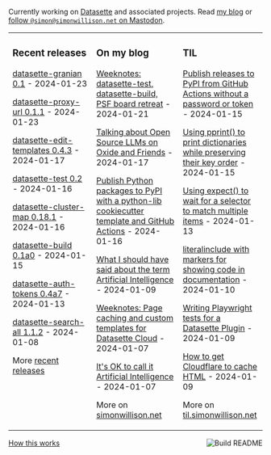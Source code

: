 Currently working on [Datasette](https://datasette.io/) and associated projects. Read [my blog](https://simonwillison.net/) or <a href="https://fedi.simonwillison.net/@simon">follow `@simon@simonwillison.net` on Mastodon</a>.

<table><tr><td valign="top" width="33%">

### Recent releases
<!-- recent_releases starts -->
[datasette-granian 0.1](https://github.com/simonw/datasette-granian/releases/tag/0.1) - 2024-01-23

[datasette-proxy-url 0.1.1](https://github.com/datasette/datasette-proxy-url/releases/tag/0.1.1) - 2024-01-23

[datasette-edit-templates 0.4.3](https://github.com/simonw/datasette-edit-templates/releases/tag/0.4.3) - 2024-01-17

[datasette-test 0.2](https://github.com/datasette/datasette-test/releases/tag/0.2) - 2024-01-16

[datasette-cluster-map 0.18.1](https://github.com/simonw/datasette-cluster-map/releases/tag/0.18.1) - 2024-01-16

[datasette-build 0.1a0](https://github.com/datasette/datasette-build/releases/tag/0.1a0) - 2024-01-15

[datasette-auth-tokens 0.4a7](https://github.com/simonw/datasette-auth-tokens/releases/tag/0.4a7) - 2024-01-13

[datasette-search-all 1.1.2](https://github.com/simonw/datasette-search-all/releases/tag/1.1.2) - 2024-01-08
<!-- recent_releases ends -->
More [recent releases](https://github.com/simonw/simonw/blob/main/releases.md)
</td><td valign="top" width="34%">

### On my blog
<!-- blog starts -->
[Weeknotes: datasette-test, datasette-build, PSF board retreat](https://simonwillison.net/2024/Jan/21/weeknotes/) - 2024-01-21

[Talking about Open Source LLMs on Oxide and Friends](https://simonwillison.net/2024/Jan/17/oxide-and-friends/) - 2024-01-17

[Publish Python packages to PyPI with a python-lib cookiecutter template and GitHub Actions](https://simonwillison.net/2024/Jan/16/python-lib-pypi/) - 2024-01-16

[What I should have said about the term Artificial Intelligence](https://simonwillison.net/2024/Jan/9/what-i-should-have-said-about-ai/) - 2024-01-09

[Weeknotes: Page caching and custom templates for Datasette Cloud](https://simonwillison.net/2024/Jan/7/page-caching-and-custom-templates-for-datasette-cloud/) - 2024-01-07

[It's OK to call it Artificial Intelligence](https://simonwillison.net/2024/Jan/7/call-it-ai/) - 2024-01-07
<!-- blog ends -->
More on [simonwillison.net](https://simonwillison.net/)
</td><td valign="top" width="33%">

### TIL
<!-- tils starts -->
[Publish releases to PyPI from GitHub Actions without a password or token](https://til.simonwillison.net/pypi/pypi-releases-from-github) - 2024-01-15

[Using pprint() to print dictionaries while preserving their key order](https://til.simonwillison.net/python/pprint-no-sort-dicts) - 2024-01-15

[Using expect() to wait for a selector to match multiple items](https://til.simonwillison.net/playwright/expect-selector-count) - 2024-01-13

[literalinclude with markers for showing code in documentation](https://til.simonwillison.net/sphinx/literalinclude-with-markers) - 2024-01-10

[Writing Playwright tests for a Datasette Plugin](https://til.simonwillison.net/datasette/playwright-tests-datasette-plugin) - 2024-01-09

[How to get Cloudflare to cache HTML](https://til.simonwillison.net/cloudflare/cloudflare-cache-html) - 2024-01-09
<!-- tils ends -->
More on [til.simonwillison.net](https://til.simonwillison.net/)
</td></tr></table>

<a href="https://github.com/simonw/simonw/actions"><img src="https://github.com/simonw/simonw/workflows/Build%20README/badge.svg" align="right" alt="Build README"></a> <a href="https://simonwillison.net/2020/Jul/10/self-updating-profile-readme/">How this works</a>

